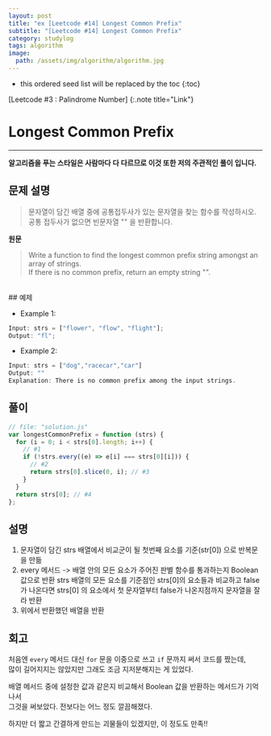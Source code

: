```yaml
---
layout: post
title: "ex [Leetcode #14] Longest Common Prefix"
subtitle: "[Leetcode #14] Longest Common Prefix"
category: studylog
tags: algorithm
image:
  path: /assets/img/algorithm/algorithm.jpg
---
```


[leetcode #14 : longest common prefix]: https://leetcode.com/problems/longest-common-prefix/

<!--more-->

- this ordered seed list will be replaced by the toc
  {:toc}

[Leetcode #3 : Palindrome Number]
{:.note title="Link"}

# Longest Common Prefix

---

**알고리즘을 푸는 스타일은 사람마다 다 다르므로 이것 또한 저의 주관적인 풀이 입니다.**

## 문제 설명

> 문자열이 담긴 배열 중에 공통접두사가 있는 문자열을 찾는 함수를 작성하시오.  
> 공통 접두사가 없으면 빈문자열 "" 을 반환합니다.

**원문**

> Write a function to find the longest common prefix string amongst an array of strings.  
> If there is no common prefix, return an empty string "".

<br>  
## 예제

- Example 1:

```js
Input: strs = ["flower", "flow", "flight"];
Output: "fl";
```

- Example 2:

```js
Input: strs = ["dog","racecar","car"]
Output: ""
Explanation: There is no common prefix among the input strings.
```

## 풀이

```js
// file: "solution.js"
var longestCommonPrefix = function (strs) {
  for (i = 0; i < strs[0].length; i++) {
    // #1
    if (!strs.every((e) => e[i] === strs[0][i])) {
      // #2
      return strs[0].slice(0, i); // #3
    }
  }
  return strs[0]; // #4
};
```

## 설명

1. 문자열이 담긴 strs 배열에서 비교군이 될 첫번째 요소를 기준(str[0]) 으로 반복문을 만듦
2. every 메서드 -> 배열 안의 모든 요소가 주어진 판별 함수를 통과하는지 Boolean 값으로 반환
   strs 배열의 모든 요소를 기준점인 strs[0]의 요소들과 비교하고 false 가 나온다면
   strs[0] 의 요소에서 첫 문자열부터 false가 나온지점까지 문자열을 잘라 반환
3. 위에서 반환했던 배열을 반환

## 회고

처음엔 `every` 메서드 대신 `for` 문을 이중으로 쓰고 `if` 문까지 써서 코드를 짰는데,  
많이 길어지지는 않았지만 그래도 조금 지저분해지는 게 있었다.

배열 메서드 중에 설정한 값과 같은지 비교해서 Boolean 값을 반환하는 메서드가 기억나서  
그것을 써보았다. 전보다는 어느 정도 깔끔해졌다.

하지만 더 짧고 간결하게 만드는 괴물들이 있겠지만, 이 정도도 만족!!
